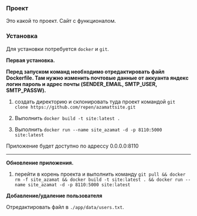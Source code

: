 ### Проект

Это какой то проект. Сайт с функционалом.

### Установка

Для установки потребуется `docker` и `git`.

**Первая установка.**

**Перед запуском команд необходимо отредактировать файл Dockerfile. Там нужно изменить почтовые данные от аккуанта яндекс логин пароль и адрес почты (SENDER_EMAIL, SMTP_USER, SMTP_PASSW).**

1. создать директорию и склонировать туда проект командой `git clone https://github.com/repen/azamattsite.git`

2. Выполнить `docker build -t site:latest .`

3. Выполнить `docker run --name site_azamat -d -p 8110:5000 site:latest`

Приложение будет доступно по адрессу 0.0.0.0:8110

- - -

**Обновление приложения.**

1. перейти в корень проекта и выполнить команду `git pull && docker rm -f site_azamat && docker build -t site:latest . && docker run --name site_azamat -d -p 8110:5000 site:latest`


**Добавление/удаление пользователя**

Отредактировать файл в `./app/data/users.txt`.